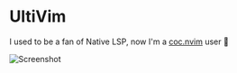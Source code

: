 # UltiVim

I used to be a fan of Native LSP, now I'm a
[coc.nvim](https://github.com/neoclide/coc.nvim) user 🐢

![Screenshot](https://i.imgur.com/2A3rGEV.png)
